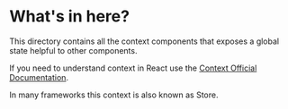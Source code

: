 # What's in here?

This directory contains all the context components that exposes a global state helpful to other components.

If you need to understand context in React use the [Context Official Documentation](https://reactjs.org/docs/context.html).

In many frameworks this context is also known as Store.
